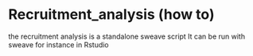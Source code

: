 # Recruitment_analysis (how to)
the recruitment analysis is a standalone sweave script
It can be run with sweave for instance in Rstudio